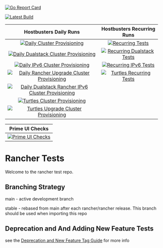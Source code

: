 
[![Go Report Card](https://goreportcard.com/badge/github.com/rancher/tests)](https://goreportcard.com/report/github.com/rancher/tests)

[![Latest Build](https://github.com/rancher/tests/actions/workflows/ci.yml/badge.svg)](https://github.com/rancher/tests/actions/workflows/ci.yml)


| **Hostbusters Daily Runs** | **Hostbusters Recurring Runs** |
|:--------------:|:------------------:|
| [![Daily Cluster Provisioning](https://github.com/rancher/tests/actions/workflows/daily-cluster-provisioning.yml/badge.svg)](https://github.com/rancher/tests/actions/workflows/daily-cluster-provisioning.yml) | [![Recurring Tests](https://github.com/rancher/tests/actions/workflows/recurring-tests.yml/badge.svg)](https://github.com/rancher/tests/actions/workflows/recurring-tests.yml) |
| [![Daily Dualstack Cluster Provisioning](https://github.com/rancher/tests/actions/workflows/daily-dualstack-cluster-provisioning.yml/badge.svg)](https://github.com/rancher/tests/actions/workflows/daily-dualstack-cluster-provisioning.yml) | [![Recurring Dualstack Tests](https://github.com/rancher/tests/actions/workflows/recurring-dualstack-tests.yml/badge.svg)](https://github.com/rancher/tests/actions/workflows/recurring-dualstack-tests.yml) |
| [![Daily IPv6 Cluster Provisioning](https://github.com/rancher/tests/actions/workflows/daily-ipv6-cluster-provisioning.yml/badge.svg)](https://github.com/rancher/tests/actions/workflows/daily-ipv6-cluster-provisioning.yml) | [![Recurring IPv6 Tests](https://github.com/rancher/tests/actions/workflows/recurring-ipv6-tests.yml/badge.svg)](https://github.com/rancher/tests/actions/workflows/recurring-ipv6-tests.yml) |
| [![Daily Rancher Upgrade Cluster Provisioning](https://github.com/rancher/tests/actions/workflows/daily-rancher-upgrade-cluster-provisioning.yml/badge.svg)](https://github.com/rancher/tests/actions/workflows/daily-rancher-upgrade-cluster-provisioning.yml) | [![Turtles Recurring Tests](https://github.com/rancher/tests/actions/workflows/turtles-recurring-tests.yml/badge.svg)](https://github.com/rancher/tests/actions/workflows/turtles-recurring-tests.yml) |
| [![Daily Dualstack Rancher IPv6 Cluster Provisioning](https://github.com/rancher/tests/actions/workflows/daily-dualstack-rancher-ipv6-cluster-provisioning.yml/badge.svg)](https://github.com/rancher/tests/actions/workflows/daily-dualstack-rancher-ipv6-cluster-provisioning.yml) | |
| [![Turtles Cluster Provisioning](https://github.com/rancher/tests/actions/workflows/turtles-cluster-provisioning.yml/badge.svg)](https://github.com/rancher/tests/actions/workflows/turtles-cluster-provisioning.yml) | |
| [![Turtles Upgrade Cluster Provisioning](https://github.com/rancher/tests/actions/workflows/turtles-rancher-upgrade-cluster-provisioning.yml/badge.svg)](https://github.com/rancher/tests/actions/workflows/turtles-rancher-upgrade-cluster-provisioning.yml) | |

| **Prime UI Checks** |
|:----------------:|
 [![Prime UI Checks](https://github.com/rancher/tests/actions/workflows/post-release-prime.yml/badge.svg)](https://github.com/rancher/tests/actions/workflows/post-release-prime.yml) | |

# Rancher Tests

Welcome to the rancher test repo. 

## Branching Strategy

main - active development branch

stable - rebased from main after each rancher/rancher release. This branch should be used when importing this repo

## Deprecation and And Adding New Feature Tests
see the [Deprecation and New Feature Tag Guide](./TAG_GUIDE.md) for more info